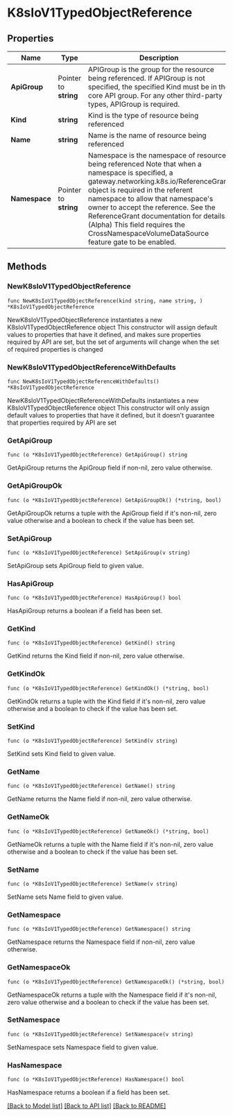 # K8sIoV1TypedObjectReference

## Properties

Name | Type | Description | Notes
------------ | ------------- | ------------- | -------------
**ApiGroup** | Pointer to **string** | APIGroup is the group for the resource being referenced. If APIGroup is not specified, the specified Kind must be in the core API group. For any other third-party types, APIGroup is required. | [optional] 
**Kind** | **string** | Kind is the type of resource being referenced | [default to ""]
**Name** | **string** | Name is the name of resource being referenced | [default to ""]
**Namespace** | Pointer to **string** | Namespace is the namespace of resource being referenced Note that when a namespace is specified, a gateway.networking.k8s.io/ReferenceGrant object is required in the referent namespace to allow that namespace&#39;s owner to accept the reference. See the ReferenceGrant documentation for details. (Alpha) This field requires the CrossNamespaceVolumeDataSource feature gate to be enabled. | [optional] 

## Methods

### NewK8sIoV1TypedObjectReference

`func NewK8sIoV1TypedObjectReference(kind string, name string, ) *K8sIoV1TypedObjectReference`

NewK8sIoV1TypedObjectReference instantiates a new K8sIoV1TypedObjectReference object
This constructor will assign default values to properties that have it defined,
and makes sure properties required by API are set, but the set of arguments
will change when the set of required properties is changed

### NewK8sIoV1TypedObjectReferenceWithDefaults

`func NewK8sIoV1TypedObjectReferenceWithDefaults() *K8sIoV1TypedObjectReference`

NewK8sIoV1TypedObjectReferenceWithDefaults instantiates a new K8sIoV1TypedObjectReference object
This constructor will only assign default values to properties that have it defined,
but it doesn't guarantee that properties required by API are set

### GetApiGroup

`func (o *K8sIoV1TypedObjectReference) GetApiGroup() string`

GetApiGroup returns the ApiGroup field if non-nil, zero value otherwise.

### GetApiGroupOk

`func (o *K8sIoV1TypedObjectReference) GetApiGroupOk() (*string, bool)`

GetApiGroupOk returns a tuple with the ApiGroup field if it's non-nil, zero value otherwise
and a boolean to check if the value has been set.

### SetApiGroup

`func (o *K8sIoV1TypedObjectReference) SetApiGroup(v string)`

SetApiGroup sets ApiGroup field to given value.

### HasApiGroup

`func (o *K8sIoV1TypedObjectReference) HasApiGroup() bool`

HasApiGroup returns a boolean if a field has been set.

### GetKind

`func (o *K8sIoV1TypedObjectReference) GetKind() string`

GetKind returns the Kind field if non-nil, zero value otherwise.

### GetKindOk

`func (o *K8sIoV1TypedObjectReference) GetKindOk() (*string, bool)`

GetKindOk returns a tuple with the Kind field if it's non-nil, zero value otherwise
and a boolean to check if the value has been set.

### SetKind

`func (o *K8sIoV1TypedObjectReference) SetKind(v string)`

SetKind sets Kind field to given value.


### GetName

`func (o *K8sIoV1TypedObjectReference) GetName() string`

GetName returns the Name field if non-nil, zero value otherwise.

### GetNameOk

`func (o *K8sIoV1TypedObjectReference) GetNameOk() (*string, bool)`

GetNameOk returns a tuple with the Name field if it's non-nil, zero value otherwise
and a boolean to check if the value has been set.

### SetName

`func (o *K8sIoV1TypedObjectReference) SetName(v string)`

SetName sets Name field to given value.


### GetNamespace

`func (o *K8sIoV1TypedObjectReference) GetNamespace() string`

GetNamespace returns the Namespace field if non-nil, zero value otherwise.

### GetNamespaceOk

`func (o *K8sIoV1TypedObjectReference) GetNamespaceOk() (*string, bool)`

GetNamespaceOk returns a tuple with the Namespace field if it's non-nil, zero value otherwise
and a boolean to check if the value has been set.

### SetNamespace

`func (o *K8sIoV1TypedObjectReference) SetNamespace(v string)`

SetNamespace sets Namespace field to given value.

### HasNamespace

`func (o *K8sIoV1TypedObjectReference) HasNamespace() bool`

HasNamespace returns a boolean if a field has been set.


[[Back to Model list]](../README.md#documentation-for-models) [[Back to API list]](../README.md#documentation-for-api-endpoints) [[Back to README]](../README.md)



